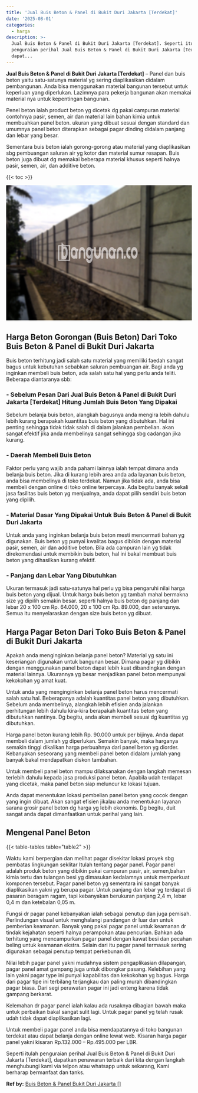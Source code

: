 ```yaml
---
title: 'Jual Buis Beton & Panel di Bukit Duri Jakarta [Terdekat]'
date: '2025-08-01'
categories:
  - harga
description: >-
  Jual Buis Beton & Panel di Bukit Duri Jakarta [Terdekat]. Seperti itulah
  penguraian perihal Jual Buis Beton & Panel di Bukit Duri Jakarta [Terdekat],
  dapat...
---
```


**Jual Buis Beton & Panel di Bukit Duri Jakarta \[Terdekat\]** – Panel dan buis beton yaitu satu-satunya material yg sering diaplikasikan didalam pembangunan. Anda bisa menggunakan material bangunan tersebut untuk keperluan yang diperlukan. Lazimnya para pekerja bangunan akan memakai material nya untuk kepentingan bangunan.

Penel beton ialah product beton yg dicetak dg pakai campuran material contohnya pasir, semen, air dan material lain bahan kimia untuk membuahkan panel beton. ukuran yang dibuat sesuai dengan standard dan umumnya panel beton diterapkan sebagai pagar dinding didalam panjang dan lebar yang besar.

Sementara buis beton ialah gorong-gorong atau material yang diaplikasikan sbg pembuangan saluran air yg kotor dan material sumur resapan. Buis beton juga dibuat dg memakai beberapa material khusus seperti halnya pasir, semen, air, dan additive beton.

{{< toc >}}

![Jual Buis Beton & Panel di Bukit Duri Jakarta [Terdekat]](/images/jual-panel-buis-beton-murah-37.png)

## Harga Beton Gorongan (Buis Beton) Dari Toko Buis Beton & Panel di Bukit Duri Jakarta

Buis beton terhitung jadi salah satu material yang memiliki faedah sangat bagus untuk kebutuhan sebabkan saluran pembuangan air. Bagi anda yg inginkan membeli buis beton, ada salah satu hal yang perlu anda teliti. Beberapa diantaranya sbb:

### \- Sebelum Pesan Dari Jual Buis Beton & Panel di Bukit Duri Jakarta \[Terdekat\] Hitung Jumlah Buis Beton Yang Dipakai

Sebelum belanja buis beton, alangkah bagusnya anda mengira lebih dahulu lebih kurang berapakah kuantitas buis beton yang dibutuhkan. Hal ini penting sehingga tidak tidak salah di dalam jalankan pembelian. akan sangat efektif jika anda membelinya sangat sehingga sbg cadangan jika kurang.

### \- Daerah Membeli Buis Beton

Faktor perlu yang wajib anda pahami lainnya ialah tempat dimana anda belanja buis beton. Jika di kurang lebih area anda ada layanan buis beton, anda bisa membelinya di toko terdekat. Namun jika tidak ada, anda bisa membeli dengan online di toko online terpercaya. Ada begitu banyak sekali jasa fasilitas buis beton yg menjualnya, anda dapat pilih sendiri buis beton yang dipilih.

### \- Material Dasar Yang Dipakai Untuk Buis Beton & Panel di Bukit Duri Jakarta

Untuk anda yang inginkan belanja buis beton mesti mencermati bahan yg digunakan. Buis beton yg punyai kwalitas bagus dibikin dengan material pasir, semen, air dan additive beton. Bila ada campuran lain yg tidak direkomendasi untuk membikin buis beton, hal ini bakal membuat buis beton yang dihasilkan kurang efektif.

### \- Panjang dan Lebar Yang Dibutuhkan

Ukuran termasuk jadi satu-satunya hal perlu yg bisa pengaruhi nilai harga buis beton yang dijual. Untuk harga buis beton yg tambah mahal bermakna size yg dipilih semakin besar. seperti halnya buis beton dg panjang dan lebar 20 x 100 cm Rp. 64.000, 20 x 100 cm Rp. 89.000, dan seterusnya. Semua itu menyelaraskan dengan size buis beton yg dibuat.

## Harga Pagar Beton Dari Toko Buis Beton & Panel di Bukit Duri Jakarta

Apakah anda menginginkan belanja panel beton? Material yg satu ini keseriangan digunakan untuk bangunan besar. Dimana pagar yg dibikin dengan menggunakan panel beton dapat lebih kuat dibandingkan dengan material lainnya. Ukurannya yg besar menjadikan panel beton mempunyai kekokohan yg amat kuat.

Untuk anda yang menginginkan belanja panel beton harus mencermati salah satu hal. Beberapanya adalah kuantitas panel beton yang dibutuhkan. Sebelum anda membelinya, alangkah lebih efisien anda jalankan perhitungan lebih dahulu kira-kira berapakah kuantitas beton yang dibutuhkan nantinya. Dg begitu, anda akan membeli sesuai dg kuantitas yg dibutuhkan.

Harga panel beton kurang lebih Rp. 90.000 untuk per bijinya. Anda dapat membeli dalam jumlah yg diperlukan. Semakin banyak, maka harganya semakin tinggi dikalikan harga perbuahnya dari panel beton yg diorder. Kebanyakan seseorang yang membeli panel beton didalam jumlah yang banyak bakal mendapatkan diskon tambahan.

Untuk membeli panel beton mampu dilaksanakan dengan langkah memesan terlebih dahulu kepada jasa produksi panel beton. Apabila udah terdapat yang dicetak, maka panel beton siap meluncur ke lokasi tujuan.

Anda dapat menentukan lokasi pembelian panel beton yang cocok dengan yang ingin dibuat. Akan sangat efisien jikalau anda menentukan layanan sarana grosir panel beton dg harga yg lebih ekonomis. Dg begitu, duit sangat anda dapat dimanfaatkan untuk perihal yang lain.

## Mengenal Panel Beton

{{< table-tables table="table2" >}}

Waktu kami berpergian dan melihat pagar disekitar lokasi proyek sbg pembatas lingkungan seklitar Itulah tentang pagar panel. Pagar panel adalah produk beton yang dibikin pakai campuran pasir, air, semen,bahan kimia tertu dan tulangan besi yg dimasukan kedalamnya untuk memperkuat komponen tersebut. Pagar panel beton yg sementara ini sangat banyak diaplikasikan yakni yg berupa pagar. Untuk panjang dan lebar yg terdapat di pasaran beragam ragam, tapi kebanyakan berukuran panjang 2,4 m, lebar 0,4 m dan ketebalan 0,05 m.

Fungsi dr pagar panel kebanyakan ialah sebagai penutup dan juga pemisah. Perlindungan visual untuk menghalangi pandangan dr luar dan untuk pemberian keamanan. Banyak yang pakai pagar panel untuk keamanan dr tindak kejahatan seperti halnya perampokan atau pencurian. Bahkan ada terhitung yang mencampurkan pagar panel dengan kawat besi dan pecahan beling untuk keamanan ekstra. Selain dari itu pagar panel termasuk sering digunakan sebagai penutup tempat perkebunan dll.

Nilai lebih pagar panel yakni mudahnya sistem pengaplikasian dilapangan, pagar panel amat gampang juga untuk dibongkar pasang. Kelebihan yang lain yakni pagar type ini punyai kapabilitas dan kekokohan yg bagus. Harga dari pagar tipe ini terbilang terjangkau dan paling murah dibandingkan pagar biasa. Dari segi perawatan pagar ini jadi enteng karena tidak gampang berkarat.

Kelemahan dr pagar panel ialah kalau ada rusaknya dibagian bawah maka untuk perbaikan bakal sangat sulit lagi. Untuk pagar panel yg telah rusak udah tidak dapat diaplikasikan lagi.

Untuk membeli pagar panel anda bisa mendapatannya di toko bangunan terdekat atau dapat belanja dengan online lewat web. Kisaran harga pagar panel yakni kisaran Rp.132.000 – Rp.495.000 per LBR.

Seperti itulah penguraian perihal Jual Buis Beton & Panel di Bukit Duri Jakarta \[Terdekat\], dapatkan penawaran terbaik dari kita dengan langkah menghubungi kami via telpon atau whatsapp untuk sekarang, Kami berharap bermanfaat dan tanks.

**Ref by:** [Buis Beton & Panel Bukit Duri Jakarta []](https://id.wikipedia.org/wiki/Buis)
